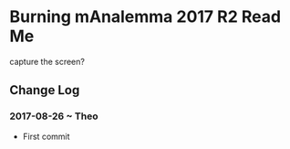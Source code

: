 

# Burning mAnalemma 2017 R2 Read Me

capture the screen?


## Change Log

### 2017-08-26 ~ Theo

* First commit

